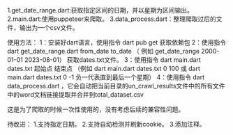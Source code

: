 1.get_date_range.dart:获取指定区间的日期，并以星期为区间输出。
2.main.dart:使用puppeteer来爬取。
3.data_process.dart：整理爬取过后的文件，输出为一个csv文件。

使用方法：
1：安装好dart语言，使用指令 dart pub get 获取依赖包
2：使用指令 dart get_date_range.dart from_date to_date （ 例如 get_date_range 2000-01-01 2023-08-01） 获取dates.txt文件。
3：使用指令 dart main.dart dates.txt 起始点 结束点 （例如 dart main.dart dates.txt 0 100 或 dart main.dart dates.txt 0 -1 负一代表直到最后一个星期）
4：使用指令 dart data_process.dart ，它会自动把当前目录的un_crawl_results文件中的所有文件中的word文档链接提取并合并到total_dataset.csv

这是为了爬取的时候一次性使用的，没有考虑后续的兼容性问题。

待改进：
1.支持指定日期。
2.支持自动检测并刷新cookie。
3.添加注释。